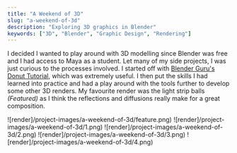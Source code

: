 ```yaml
---
title: "A Weekend of 3D"
slug: "a-weekend-of-3d"
description: "Exploring 3D graphics in Blender"
keywords: ["3D", "Blender", "Graphic Design", "Rendering"]
---
```


I decided I wanted to play around with 3D modelling since Blender was free and I had access to Maya as a student. Let many of my side projects, I was just curious to the processes involved. I started off with [Blender Guru's Donut Tutorial](https://www.youtube.com/watch?v=TPrnSACiTJ4), which was extremely useful. I then put the skills I had learned into practice and had a play around with the tools further to develop some other 3D renders. My favourite render was the light strip balls _(Featured)_ as I think the reflections and diffusions really make for a great composition.

![render]/project-images/a-weekend-of-3d/feature.png)
![render]/project-images/a-weekend-of-3d/1.png)
![render]/project-images/a-weekend-of-3d/2.png)
![render]/project-images/a-weekend-of-3d/3.png)
![render]/project-images/a-weekend-of-3d/4.png)
